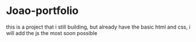 # Joao-portfolio
this is a project that i still building, but already have the basic html and css, i will add the js the most soon possible
